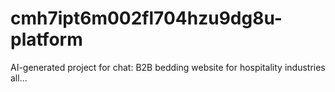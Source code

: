 # cmh7ipt6m002fl704hzu9dg8u-platform
AI-generated project for chat: B2B bedding website for hospitality industries all...
